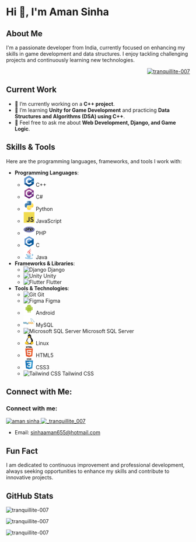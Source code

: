 # Hi 👋, I'm Aman Sinha

## About Me
I'm a passionate developer from India, currently focused on enhancing my skills in game development and data structures. I enjoy tackling challenging projects and continuously learning new technologies.

<p align="right">
    <a href="https://github.com/ryo-ma/github-profile-trophy">
        <img src="https://komarev.com/ghpvc/?username=tranquillite-007&label=Profile%20views&color=0e75b6&style=flat" alt="tranquillite-007" />
    </a>
</p>

## Current Work
- 🔭 I’m currently working on a **C++ project**.
- 🌱 I’m learning **Unity for Game Development** and practicing **Data Structures and Algorithms (DSA) using C++**.
- 💬 Feel free to ask me about **Web Development, Django, and Game Logic**.

## Skills & Tools
Here are the programming languages, frameworks, and tools I work with:
- **Programming Languages**: 
    - <img src="https://raw.githubusercontent.com/devicons/devicon/master/icons/cplusplus/cplusplus-original.svg" alt="C++" width="30" height="30"/> C++
    - <img src="https://raw.githubusercontent.com/devicons/devicon/master/icons/csharp/csharp-original.svg" alt="C#" width="30" height="30"/> C#
    - <img src="https://raw.githubusercontent.com/devicons/devicon/master/icons/python/python-original.svg" alt="Python" width="30" height="30"/> Python
    - <img src="https://raw.githubusercontent.com/devicons/devicon/master/icons/javascript/javascript-original.svg" alt="JavaScript" width="30" height="30"/> JavaScript
    - <img src="https://raw.githubusercontent.com/devicons/devicon/master/icons/php/php-original.svg" alt="PHP" width="30" height="30"/> PHP
    - <img src="https://raw.githubusercontent.com/devicons/devicon/master/icons/c/c-original.svg" alt="C" width="30" height="30"/> C
    - <img src="https://raw.githubusercontent.com/devicons/devicon/master/icons/java/java-original.svg" alt="Java" width="30" height="30"/> Java
- **Frameworks & Libraries**: 
    - <img src="https://cdn.worldvectorlogo.com/logos/django.svg" alt="Django" width="30" height="30"/> Django
    - <img src="https://www.vectorlogo.zone/logos/unity3d/unity3d-icon.svg" alt="Unity" width="30" height="30"/> Unity
    - <img src="https://www.vectorlogo.zone/logos/flutterio/flutterio-icon.svg" alt="Flutter" width="30" height="30"/> Flutter
- **Tools & Technologies**: 
    - <img src="https://www.vectorlogo.zone/logos/git-scm/git-scm-icon.svg" alt="Git" width="30" height="30"/> Git
    - <img src="https://www.vectorlogo.zone/logos/figma/figma-icon.svg" alt="Figma" width="30" height="30"/> Figma
    - <img src="https://raw.githubusercontent.com/devicons/devicon/master/icons/android/android-original-wordmark.svg" alt="Android" width="30" height="30"/> Android
    - <img src="https://raw.githubusercontent.com/devicons/devicon/master/icons/mysql/mysql-original-wordmark.svg" alt="MySQL" width="30" height="30"/> MySQL
    - <img src="https://www.svgrepo.com/show/303229/microsoft-sql-server-logo.svg" alt="Microsoft SQL Server" width="30" height="30"/> Microsoft SQL Server
    - <img src="https://raw.githubusercontent.com/devicons/devicon/master/icons/linux/linux-original.svg" alt="Linux" width="30" height="30"/> Linux
    - <img src="https://raw.githubusercontent.com/devicons/devicon/master/icons/html5/html5-original-wordmark.svg" alt="HTML5" width="30" height="30"/> HTML5
    - <img src="https://raw.githubusercontent.com/devicons/devicon/master/icons/css3/css3-original-wordmark.svg" alt="CSS3" width="30" height="30"/> CSS3
    - <img src="https://www.vectorlogo.zone/logos/tailwindcss/tailwindcss-icon.svg" alt="Tailwind CSS" width="30" height="30"/> Tailwind CSS

<!--
## Projects
Here are some of my notable projects:
- [Project Name 1](#) - Brief description of the project.
- [Project Name 2](#) - Brief description of the project.
- [Project Name 3](#) - Brief description of the project.

## Achievements
- [Achievement 1](#) - Description of the achievement.
- [Achievement 2](#) - Description of the achievement.
-->

## Connect with Me:
<h3 align="left">Connect with me:</h3>
<p align="left">
    <a href="https://linkedin.com/in/aman-sinha-b346a7145" target="blank">
        <img src="https://raw.githubusercontent.com/rahuldkjain/github-profile-readme-generator/master/src/images/icons/Social/linked-in-alt.svg" alt="aman sinha" height="30" width="40" />
    </a>
    <a href="https://leetcode.com/u/_tranquillite_007" target="blank">
        <img src="https://raw.githubusercontent.com/rahuldkjain/github-profile-readme-generator/master/src/images/icons/Social/leet-code.svg" alt="_tranquillite_007" height="30" width="40" />
    </a>
</p>

- Email: [sinhaaman655@hotmail.com](mailto:sinhaaman655@hotmail.com)

## Fun Fact
I am dedicated to continuous improvement and professional development, always seeking opportunities to enhance my skills and contribute to innovative projects.

## GitHub Stats
<p align="left">
    <img src="https://github-readme-stats.vercel.app/api?username=tranquillite-007&show_icons=true&locale=en" alt="tranquillite-007" />
</p>
<p align="left">
    <img src="https://github-readme-stats.vercel.app/api/top-langs?username=tranquillite-007&show_icons=true&locale=en&layout=compact" alt="tranquillite-007" />
</p>
<p align="left">
    <img src="https://github-readme-streak-stats.herokuapp.com/?user=tranquillite-007&" alt="tranquillite-007" />
</p>
